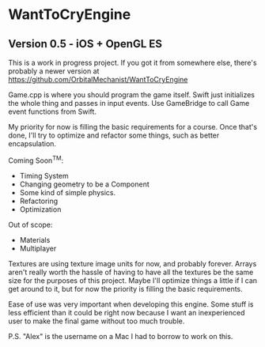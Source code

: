 #  WantToCryEngine
## Version 0.5 - iOS + OpenGL ES

This is a work in progress project. If you got it from somewhere else, there's
probably a newer version at https://github.com/OrbitalMechanist/WantToCryEngine

Game.cpp is where you should program the game itself.
Swift just initializes the whole thing and passes in input events.
Use GameBridge to call Game event functions from Swift.

My priority for now is filling the basic requirements for a course. Once that's
done, I'll try to optimize and refactor some things, such as better encapsulation.

Coming Soon<sup>TM</sup>:
- Timing System
- Changing geometry to be a Component
- Some kind of simple physics.
- Refactoring
- Optimization

Out of scope:
- Materials
- Multiplayer

Textures are using texture image units for now, and probably forever.
Arrays aren't really worth the hassle of having to have all the textures
be the same size for the purposes of this project.
Maybe I'll optimize things a little if I can get around to it, but for now
the priority is filling the basic requirements.

Ease of use was very important when developing this engine. Some stuff is
less efficient than it could be right now because I want an inexperienced
user to make the final game without too much trouble.

P.S. "Alex" is the username on a Mac I had to borrow to work on this.

